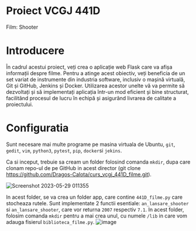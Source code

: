 # Proiect VCGJ 441D
Film: Shooter

# Introducere

În cadrul acestui proiect, veți crea o aplicație web Flask care va afișa informații despre filme. Pentru a atinge acest obiectiv, veți beneficia de un set variat de instrumente din industria software, inclusiv o mașină virtuală, Git și GitHub, Jenkins și Docker. Utilizarea acestor unelte vă va permite să dezvoltați și să implementați aplicația într-un mod eficient și bine structurat, facilitând procesul de lucru în echipă și asigurând livrarea de calitate a proiectului.

# Configuratia

Sunt necesare mai multe programe pe masina virtuala de Ubuntu, `git`, `gedit`, `vim`, `python3`, `pytest`, `pip`, `docker`si `jekins`.

Ca si inceput, trebuie sa cream un folder folosind comanda `mkdir`, dupa care clonam repo-ul de pe GitHub in acest director (git clone https://github.com/Dragos-Calota/curs_vcgj_441D_filme.git).

![Screenshot 2023-05-29 011355](https://github.com/Dragos-Calota/curs_vcgj_441D_filme/assets/96300867/8538f2a1-892c-4a1d-872e-5382950d9fb0)

In acest folder, se va crea un folder app, care contine `441D_filme.py` care stocheaza rutele. Sunt implementate 2 functii esentiale: `an_lansare_shooter` si `an_lansare_shooter`, care vor returna `2007` respectiv `7.1`.
In acest folder, folosim comanda `mkdir` pentru a mai crea unul, cu numele `/lib` in care vom adauga fisierul `biblioteca_filme.py`.
![image](https://github.com/Dragos-Calota/curs_vcgj_441D_filme/assets/96300867/ca7be243-8c83-416b-8332-5b492a03e47c)
